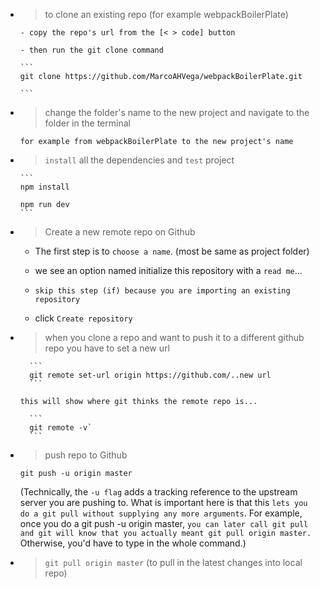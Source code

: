 - > to clone an existing repo (for example webpackBoilerPlate)

      - copy the repo's url from the [< > code] button
      
      - then run the git clone command

      ```
      git clone https://github.com/MarcoAHVega/webpackBoilerPlate.git

      ```

- > change the folder's name to the new project and navigate to the folder in the terminal

      for example from webpackBoilerPlate to the new project's name

- > `install` all the dependencies and `test` project

      ```
      npm install

      npm run dev
      ```

- > Create a new remote repo on Github

  - The first step is to `choose a name`. (most be same as project folder)
  
  - we see an option named initialize this repository with a `read me`...
  
  - `skip this step (if) because you are importing an existing repository`
  
  - click `Create repository`

- > when you clone a repo and want to push it to a different github repo you have to set a new url

        ```
        git remote set-url origin https://github.com/..new url
        ```

      this will show where git thinks the remote repo is...

        ```
        git remote -v`
        ```

- > push repo to Github

  ```
  git push -u origin master
  ```

  (Technically, the `-u flag` adds a tracking reference to the upstream server you are pushing to.
  What is important here is that this `lets you do a git pull without supplying any more arguments`. For example, once you do a git push -u origin master, `you can later call git pull and git will know that you actually meant git pull origin master.` Otherwise, you'd have to type in the whole command.)

- > `git pull origin master` (to pull in the latest changes into local repo)


